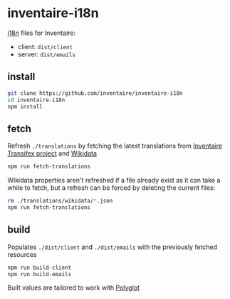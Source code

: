 # inventaire-i18n
[i18n](https://en.wikipedia.org/wiki/I18n) files for Inventaire:
* client: `dist/client`
* server: `dist/emails`


## install
```sh
git clone https://github.com/inventaire/inventaire-i18n
cd inventaire-i18n
npm install
```

## fetch
Refresh `./translations` by fetching the latest translations from [Inventaire Transifex project](https://www.transifex.com/inventaire/inventaire) and [Wikidata](https://wikidata.org)
```sh
npm run fetch-translations
```
Wikidata properties aren't refreshed if a file already exist as it can take a while to fetch, but a refresh can be forced by deleting the current files:
```sh
rm ./translations/wikidata/*.json
npm run fetch-translations
```

## build
Populates `./dist/client` and `./dist/emails` with the previously fetched resources
```sh
npm run build-client
npm run build-emails
```

Built values are tailored to work with [Polyglot](http://airbnb.io/polyglot.js/)
